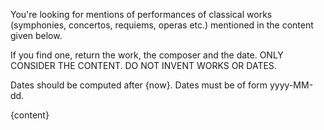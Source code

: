 You're looking for mentions of performances of classical works
(symphonies, concertos, requiems, operas etc.) mentioned
in the content given below.

If you find one, return the work, the composer and the date.
ONLY CONSIDER THE CONTENT. DO NOT INVENT WORKS OR DATES.

Dates should be computed after {now}.
Dates must be of form yyyy-MM-dd.

<content>
{content}
</content>